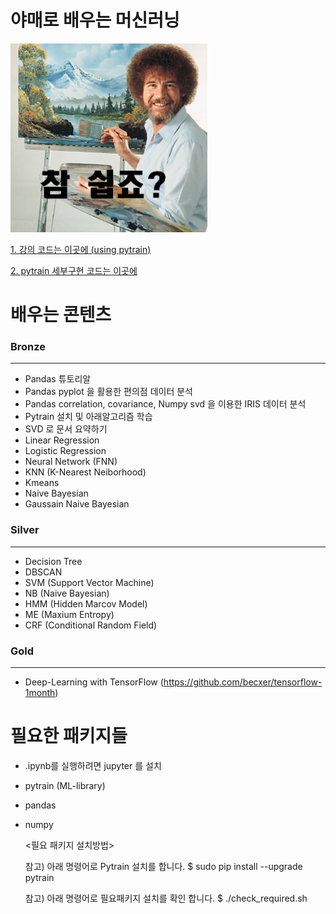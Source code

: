 # 야매로 배우는 머신러닝

![soeasy](https://github.com/socc-io/YamechineLearning/raw/master/SoEasy.png)

[1. 강의 코드는 이곳에 (using pytrain)](https://github.com/socc-io/YamechineLearning/tree/master/Lecture)

[2. pytrain 세부구현 코드는 이곳에](https://github.com/becxer/pytrain/tree/master/pytrain)


# 배우는 콘텐츠
### Bronze
-------------------
   * Pandas 튜토리알
   * Pandas pyplot 을 활용한 편의점 데이터 분석 
   * Pandas correlation, covariance, Numpy svd 을 이용한 IRIS 데이터 분석
   * Pytrain 설치 및 아래알고리즘 학습
   * SVD 로 문서 요약하기
   * Linear Regression
   * Logistic Regression
   * Neural Network (FNN)
   * KNN (K-Nearest Neiborhood)
   * Kmeans
   * Naive Bayesian
   * Gaussain Naive Bayesian
   
### Silver
-------------------
   * Decision Tree
   * DBSCAN
   * SVM (Support Vector Machine)
   * NB (Naive Bayesian)
   * HMM (Hidden Marcov Model)
   * ME (Maxium Entropy)
   * CRF (Conditional Random Field)

### Gold
-------------------
   * Deep-Learning with TensorFlow (https://github.com/becxer/tensorflow-1month)

# 필요한 패키지들

   * .ipynb를 실행하려면 jupyter 를 설치
   * pytrain (ML-library)
   * pandas
   * numpy
   
        <필요 패키지 설치방법>
        
        참고) 아래 명령어로 Pytrain 설치를 합니다.
        $ sudo pip install --upgrade pytrain
    
        참고) 아래 명령어로 필요패키지 설치를 확인 합니다.
        $ ./check_required.sh
